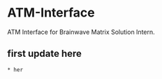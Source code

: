 # ATM-Interface

ATM Interface for Brainwave Matrix Solution Intern.

## first update here

    * her
